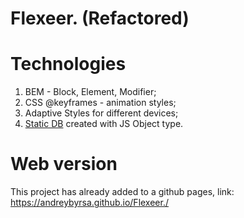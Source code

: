 # Flexeer. (Refactored)

# Technologies

1. BEM - Block, Element, Modifier;
2. CSS @keyframes - animation styles;
3. Adaptive Styles for different devices;
4. [Static DB](assets/scripts/artists.js) created with JS Object type.

# Web version

This project has already added to a github pages, link:
https://andreybyrsa.github.io/Flexeer./
